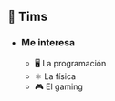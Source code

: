 <h2>📁 Tims</h2>
<ul>
  <li> <h3>Me interesa</h3>
    <ul>
    <li>🖥️ La programación
    <li>⚛️ La física
    <li>🎮 El gaming
    </ul>
</ul>
